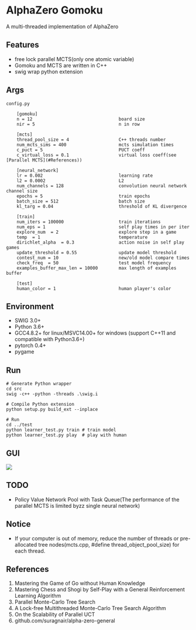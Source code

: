 # AlphaZero Gomoku
A multi-threaded implementation of AlphaZero

## Features
* free lock parallel MCTS(only one atomic variable)
* Gomoku and MCTS are written in C++
* swig wrap python extension

## Args
```
config.py

    [gomoku]
    n = 12                                 board size
    nir = 5                                n in row

    [mcts]
    thread_pool_size = 4                   C++ threads number
    num_mcts_sims = 400                    mcts simulation times
    c_puct = 5                             PUCT coeff
    c_virtual_loss = 0.1                   virtual loss coeff(see [Parallel MCTS](#References))

    [neural_network]
    lr = 0.002                             learning rate
    l2 = 0.0002                            L2
    num_channels = 128                     convolution neural network channel size
    epochs = 5                             train epochs
    batch_size = 512                       batch size
    kl_targ = 0.04                         threshold of KL divergence

    [train]
    num_iters = 100000                     train iterations
    num_eps = 1                            self play times in per iter
    explore_num  = 2                       explore step in a game
    temp  = 1                              temperature
    dirichlet_alpha  = 0.3                 action noise in self play games
    update_threshold = 0.55                update model threshold
    contest_num = 10                       new/old model compare times
    check_freq  = 50                       test model frequency
    examples_buffer_max_len = 10000        max length of examples buffer

    [test]
    human_color = 1                        human player's color
```

## Environment

* SWIG 3.0+
* Python 3.6+
* GCC4.8.2+ for linux/MSVC14.00+ for windows (support C++11 and compatible with Python3.6+)
* pytorch 0.4+
* pygame


## Run
```
# Generate Python wrapper
cd src
swig -c++ -python -threads .\swig.i

# Compile Python extension
python setup.py build_ext --inplace

# Run
cd ../test
python learner_test.py train # train model
python learner_test.py play  # play with human
```

## GUI
![](https://github.com/hijkzzz/alpha-zero-gomoku/blob/master/assets/gomoku_gui.png)

## TODO
* Policy Value Network Pool with Task Queue(The performance of the parallel MCTS is limited byzz single neural network)

## Notice
* If your computer is out of memory, reduce the number of threads or pre-allocated tree nodes(mcts.cpp, #define thread_object_pool_size) for each thread.

## References
1. Mastering the Game of Go without Human Knowledge
2. Mastering Chess and Shogi by Self-Play with a General Reinforcement Learning Algorithm
3. Parallel Monte-Carlo Tree Search
4. A Lock-free Multithreaded Monte-Carlo Tree Search Algorithm
5. On the Scalability of Parallel UCT
6. github.com/suragnair/alpha-zero-general
